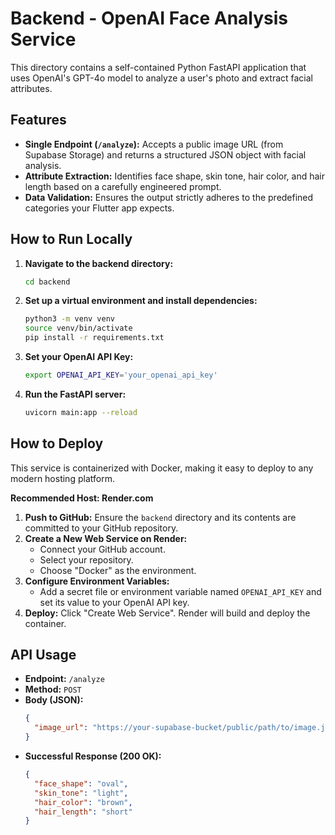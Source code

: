 # Backend - OpenAI Face Analysis Service

This directory contains a self-contained Python FastAPI application that uses OpenAI's GPT-4o model to analyze a user's photo and extract facial attributes.

## Features

- **Single Endpoint (`/analyze`):** Accepts a public image URL (from Supabase Storage) and returns a structured JSON object with facial analysis.
- **Attribute Extraction:** Identifies face shape, skin tone, hair color, and hair length based on a carefully engineered prompt.
- **Data Validation:** Ensures the output strictly adheres to the predefined categories your Flutter app expects.

## How to Run Locally

1.  **Navigate to the backend directory:**
    ```bash
    cd backend
    ```

2.  **Set up a virtual environment and install dependencies:**
    ```bash
    python3 -m venv venv
    source venv/bin/activate
    pip install -r requirements.txt
    ```

3.  **Set your OpenAI API Key:**
    ```bash
    export OPENAI_API_KEY='your_openai_api_key'
    ```

4.  **Run the FastAPI server:**
    ```bash
    uvicorn main:app --reload
    ```

## How to Deploy

This service is containerized with Docker, making it easy to deploy to any modern hosting platform.

**Recommended Host: Render.com**

1.  **Push to GitHub:** Ensure the `backend` directory and its contents are committed to your GitHub repository.
2.  **Create a New Web Service on Render:**
    -   Connect your GitHub account.
    -   Select your repository.
    -   Choose "Docker" as the environment.
3.  **Configure Environment Variables:**
    -   Add a secret file or environment variable named `OPENAI_API_KEY` and set its value to your OpenAI API key.
4.  **Deploy:** Click "Create Web Service". Render will build and deploy the container.

## API Usage

-   **Endpoint:** `/analyze`
-   **Method:** `POST`
-   **Body (JSON):**
    ```json
    {
      "image_url": "https://your-supabase-bucket/public/path/to/image.jpg"
    }
    ```
-   **Successful Response (200 OK):**
    ```json
    {
      "face_shape": "oval",
      "skin_tone": "light",
      "hair_color": "brown",
      "hair_length": "short"
    }
    ``` 